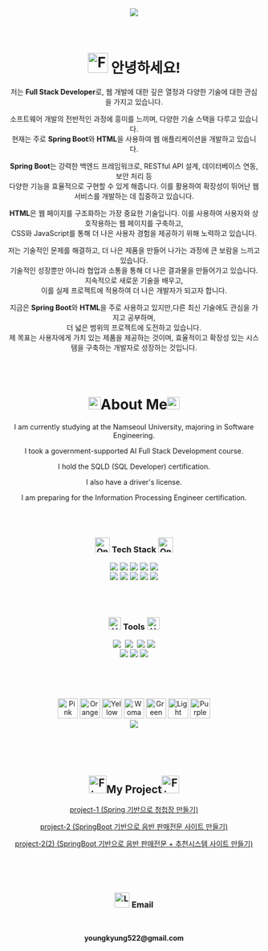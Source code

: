 <div align="center">
  <img src="https://capsule-render.vercel.app/api?type=transparent&fontColor=F5C0CA&text=youngkyung's%20GitHub%20&height=150&fontSize=60&desc=Welcome!&descAlignY=75&descAlign=60" />
</div>
<br/><br/>

<div align="center">
  <h1><img src="https://raw.githubusercontent.com/Tarikul-Islam-Anik/Animated-Fluent-Emojis/master/Emojis/Hand%20gestures/Folded%20Hands.png" alt="Folded Hands" width="40" height="40" /> 안녕하세요!</h1>
  <p>저는 <strong>Full Stack Developer</strong>로, 웹 개발에 대한 깊은 열정과 다양한 기술에 대한 관심을 가지고 있습니다.</p>
  <p>소프트웨어 개발의 전반적인 과정에 흥미를 느끼며, 다양한 기술 스택을 다루고 있습니다.<br/> 현재는 주로 <strong>Spring Boot</strong>와 <strong>HTML</strong>을 사용하여 웹 애플리케이션을 개발하고 있습니다.</p>
  <p><strong>Spring Boot</strong>는 강력한 백엔드 프레임워크로, RESTful API 설계, 데이터베이스 연동, 보안 처리 등 <br/>다양한 기능을 효율적으로 구현할 수 있게 해줍니다. 이를 활용하여 확장성이 뛰어난 웹 서비스를 개발하는 데 집중하고 있습니다.</p>
  
  <p><strong>HTML</strong>은 웹 페이지를 구조화하는 가장 중요한 기술입니다. 이를 사용하여 사용자와 상호작용하는 웹 페이지를 구축하고,<br/> CSS와 JavaScript를 통해 더 나은 사용자 경험을 제공하기 위해 노력하고 있습니다.</p>
  
  <p>저는 기술적인 문제를 해결하고, 더 나은 제품을 만들어 나가는 과정에 큰 보람을 느끼고 있습니다. <br/>기술적인 성장뿐만 아니라 협업과 소통을 통해 더 나은 결과물을 만들어가고 있습니다. 지속적으로 새로운 기술을 배우고,<br/> 이를 실제 프로젝트에 적용하여 더 나은 개발자가 되고자 합니다.</p>
  
  <p>지금은 <strong>Spring Boot</strong>와 <strong>HTML</strong>을 주로 사용하고 있지만,다른 최신 기술에도 관심을 가지고 공부하며, <br/>더 넓은 범위의 프로젝트에 도전하고 있습니다. <br/>제 목표는 사용자에게 가치 있는 제품을 제공하는 것이며, 효율적이고 확장성 있는 시스템을 구축하는 개발자로 성장하는 것입니다.</p>
</div>

<br/><br/>

<div align="center">
  <h1><img src="https://raw.githubusercontent.com/Tarikul-Islam-Anik/Animated-Fluent-Emojis/master/Emojis/Symbols/Red%20Triangle%20Pointed%20Down.png" alt="Red Triangle Pointed Down" width="25" height="25" />About Me<img src="https://raw.githubusercontent.com/Tarikul-Islam-Anik/Animated-Fluent-Emojis/master/Emojis/Symbols/Red%20Triangle%20Pointed%20Down.png" alt="Red Triangle Pointed Down" width="25" height="25" /></h1>
  <p>I am currently studying at the Namseoul University, majoring in Software Engineering.</p>
  <p>I took a government-supported AI Full Stack Development course.</p>
  <p>I hold the SQLD (SQL Developer) certification.</p>
  <p>I also have a driver's license.</p>
  <p>I am preparing for the Information Processing Engineer certification.</p>
</div>


<br/><br/>

 <h3 align="center"><img src="https://raw.githubusercontent.com/Tarikul-Islam-Anik/Animated-Fluent-Emojis/master/Emojis/Hand%20gestures/Oncoming%20Fist%20Light%20Skin%20Tone.png" alt="Oncoming Fist Light Skin Tone" width="30" height="30" /> Tech Stack <img src="https://raw.githubusercontent.com/Tarikul-Islam-Anik/Animated-Fluent-Emojis/master/Emojis/Hand%20gestures/Oncoming%20Fist%20Light%20Skin%20Tone.png" alt="Oncoming Fist Light Skin Tone" width="30" height="30" /></h3>
  <div align="center">
    <img src="https://img.shields.io/badge/springboot-6DB33F?style=for-the-badge&logo=springboot&logoColor=white">
    <img src="https://img.shields.io/badge/java-007396?style=for-the-badge&logo=java&logoColor=white">
    <img src="https://img.shields.io/badge/mysql-4479A1?style=for-the-badge&logo=mysql&logoColor=white">
    <img src="https://img.shields.io/badge/jquery-0769AD?style=for-the-badge&logo=jquery&logoColor=white">
    <img src="https://img.shields.io/badge/javascript-F7DF1E?style=for-the-badge&logo=javascript&logoColor=black"><br/>
    <img src="https://img.shields.io/badge/html5-E34F26?style=for-the-badge&logo=html5&logoColor=white">
    <img src="https://img.shields.io/badge/css-1572B6?style=for-the-badge&logo=css3&logoColor=white">
    <img src="https://img.shields.io/badge/bootstrap-7952B3?style=for-the-badge&logo=bootstrap&logoColor=white">
    <img src="https://img.shields.io/badge/apache tomcat-F8DC75?style=for-the-badge&logo=apachetomcat&logoColor=white">
    <img src="https://img.shields.io/badge/Spring-6DB33F?style=for-the-badge&logo=Spring&logoColor=white">
  </div>

  
<br/><br/>


<h3 align="center"><img src="https://raw.githubusercontent.com/Tarikul-Islam-Anik/Animated-Fluent-Emojis/master/Emojis/Objects/Hammer%20and%20Wrench.png" alt="Hammer and Wrench" width="25" height="25" /> Tools <img src="https://raw.githubusercontent.com/Tarikul-Islam-Anik/Animated-Fluent-Emojis/master/Emojis/Objects/Hammer%20and%20Wrench.png" alt="Hammer and Wrench" width="25" height="25" /></h3>
  <div align="center">
    <img src="https://img.shields.io/badge/git-F05033.svg?style=for-the-badge&logo=git&logoColor=white" />&nbsp
    <img src="https://img.shields.io/badge/github-181717.svg?style=for-the-badge&logo=github&logoColor=white" />&nbsp
    <img src="https://img.shields.io/badge/intelij-9B4DCA?style=for-the-badge&logo=intellijidea&logoColor=white">
    <img src="https://img.shields.io/badge/gradle-02303A?style=for-the-badge&logo=gradle&logoColor=white"><br/>
    <img src="https://img.shields.io/badge/VSCode-2C2C32.svg?style=for-the-badge&logo=visual-studio-code&logoColor=22ABF3" />
    <img src="https://img.shields.io/badge/Thymeleaf -005F0F?style=for-the-badge&logo=Thymeleaf&logoColor=white">
    <img src="https://img.shields.io/badge/Spring Security-6DB33F?style=for-the-badge&logo=Spring Security&logoColor=white">
  </div>

<br/> <br/> <br/>

<div align="center">
  <img src="https://raw.githubusercontent.com/Tarikul-Islam-Anik/Animated-Fluent-Emojis/master/Emojis/Smilies/Pink%20Heart.png" alt="Pink Heart" width="40" height="40" />
  <img src="https://raw.githubusercontent.com/Tarikul-Islam-Anik/Animated-Fluent-Emojis/master/Emojis/Smilies/Orange%20Heart.png" alt="Orange Heart" width="40" height="40" />
  <img src="https://raw.githubusercontent.com/Tarikul-Islam-Anik/Animated-Fluent-Emojis/master/Emojis/Smilies/Yellow%20Heart.png" alt="Yellow Heart" width="40" height="40" />
  <img src="https://raw.githubusercontent.com/Tarikul-Islam-Anik/Animated-Fluent-Emojis/master/Emojis/People%20with%20professions/Woman%20Technologist%20Light%20Skin%20Tone.png" alt="Woman Technologist Light Skin Tone" width="40" height="40" />
  <img src="https://raw.githubusercontent.com/Tarikul-Islam-Anik/Animated-Fluent-Emojis/master/Emojis/Smilies/Green%20Heart.png" alt="Green Heart" width="40" height="40" />
  <img src="https://raw.githubusercontent.com/Tarikul-Islam-Anik/Animated-Fluent-Emojis/master/Emojis/Smilies/Light%20Blue%20Heart.png" alt="Light Blue Heart" width="40" height="40" />
  <img src="https://raw.githubusercontent.com/Tarikul-Islam-Anik/Animated-Fluent-Emojis/master/Emojis/Smilies/Purple%20Heart.png" alt="Purple Heart" width="40" height="40" /><br/>
<img src="https://github-readme-stats.vercel.app/api/top-langs/?username=seoyoungkyung&layout=compact&theme=merko" />
</div>

<br/> <br/> <br/>

<div align="center">
  <h2>
  <img src="https://raw.githubusercontent.com/Tarikul-Islam-Anik/Animated-Fluent-Emojis/master/Emojis/Travel%20and%20places/Fire.png" alt="Fire" width="35" height="35" />My Project<img src="https://raw.githubusercontent.com/Tarikul-Islam-Anik/Animated-Fluent-Emojis/master/Emojis/Travel%20and%20places/Fire.png" alt="Fire" width="35" height="35" /></h2>
  <a href="https://github.com/project-invitation2024/happy" target="_blank"><p>project-1 (Spring 기반으로 청첩장 만들기)</p></a>
  <a href="https://github.com/seoyoungkyung/hope" target="_blank"><p>project-2 (SpringBoot 기반으로 음반 판매전문 사이트 만들기)</p></a>
  <a href="https://github.com/seoyoungkyung/Springboot-RecommenderSystem" target="_blank"><p>project-2(2) (SpringBoot 기반으로 음반 판매전문 + 추천시스템 사이트 만들기)</p></a>
</div>
<br/> <br/> <br/>

<div align="center">
  <h3>
<img src="https://raw.githubusercontent.com/Tarikul-Islam-Anik/Animated-Fluent-Emojis/master/Emojis/Smilies/Love%20Letter.png" alt="Love Letter" width="30" height="30" /> Email</h3> <br>
<p align="center">
  <Strong>youngkyung522@gmail.com</Strong>
</p>
</div>







<!--
**seoyoungkyung/seoyoungkyung** is a ✨ _special_ ✨ repository because its `README.md` (this file) appears on your GitHub profile.

Here are some ideas to get you started:

- 🔭 I’m currently working on ...
- 🌱 I’m currently learning ...
- 👯 I’m looking to collaborate on ...
- 🤔 I’m looking for help with ...
- 💬 Ask me about ...
- 📫 How to reach me: ...
- 😄 Pronouns: ...
- ⚡ Fun fact: ...
-->
